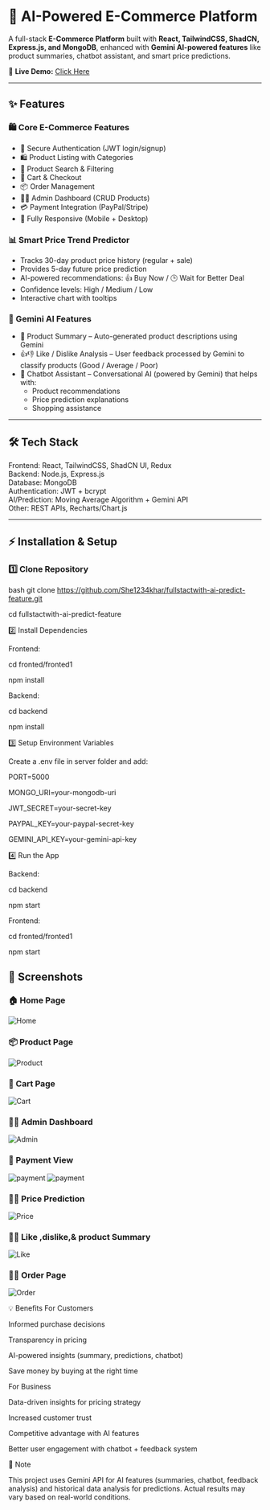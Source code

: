 # 🛒 AI-Powered E-Commerce Platform  



A full-stack **E-Commerce Platform** built with **React, TailwindCSS, ShadCN, Express.js, and MongoDB**, enhanced with **Gemini AI-powered features** like product summaries, chatbot assistant, and smart price predictions.  

🔗 **Live Demo:** [Click Here](https://fullstactwith-ai-predict-feature-1.onrender.com/)  

---

## ✨ Features  

### 🛍️ Core E-Commerce Features  
- 🔐 Secure Authentication (JWT login/signup)  
- 🛍️ Product Listing with Categories  
- 🔎 Product Search & Filtering  
- 🛒 Cart & Checkout  
- 📦 Order Management  
- 👨‍💻 Admin Dashboard (CRUD Products)  
- 💳 Payment Integration (PayPal/Stripe)  
- 📱 Fully Responsive (Mobile + Desktop)  

### 📊 Smart Price Trend Predictor  
- Tracks 30-day product price history (regular + sale)  
- Provides 5-day future price prediction  
- AI-powered recommendations: 👍 Buy Now / 🕒 Wait for Better Deal  
- Confidence levels: High / Medium / Low  
- Interactive chart with tooltips  

### 🤖 Gemini AI Features  
- 📝 Product Summary – Auto-generated product descriptions using Gemini  
- 👍👎 Like / Dislike Analysis – User feedback processed by Gemini to classify products (Good / Average / Poor)  
- 💬 Chatbot Assistant – Conversational AI (powered by Gemini) that helps with:  
  - Product recommendations  
  - Price prediction explanations  
  - Shopping assistance  

---

## 🛠 Tech Stack  

Frontend: React, TailwindCSS, ShadCN UI, Redux  
Backend: Node.js, Express.js  
Database: MongoDB  
Authentication: JWT + bcrypt  
AI/Prediction: Moving Average Algorithm + Gemini API  
Other: REST APIs, Recharts/Chart.js  

---

## ⚡ Installation & Setup  

### 1️⃣ Clone Repository
bash
git clone https://github.com/She1234khar/fullstactwith-ai-predict-feature.git

cd fullstactwith-ai-predict-feature

2️⃣ Install Dependencies

Frontend:

cd fronted/fronted1

npm install

Backend:

cd backend

npm install

3️⃣ Setup Environment Variables

Create a .env file in server folder and add:

PORT=5000

MONGO_URI=your-mongodb-uri

JWT_SECRET=your-secret-key

PAYPAL_KEY=your-paypal-secret-key

GEMINI_API_KEY=your-gemini-api-key


4️⃣ Run the App

Backend:

cd backend

npm start

Frontend:

cd fronted/fronted1

npm start

## 📸 Screenshots  

### 🏠 Home Page  
![Home](https://github.com/She1234khar/fullstactwith-ai-predict-feature/blob/master/Screenshot%202025-09-07%20212128.png?raw=true)  

### 📦 Product Page  
![Product](https://github.com/She1234khar/fullstactwith-ai-predict-feature/blob/master/Screenshot%202025-09-07%20221238.png?raw=true)  

### 🛒 Cart Page  
![Cart](https://github.com/She1234khar/fullstactwith-ai-predict-feature/blob/master/Screenshot%202025-09-07%20212218.png?raw=true) 

### 👨‍💻 Admin Dashboard  
![Admin](https://github.com/She1234khar/mern-stack-deploy-to-render/blob/master/Screenshot%202025-09-07%20213039.png?raw=true)  

### 📱 Payment View  
![payment](https://github.com/She1234khar/fullstactwith-ai-predict-feature/blob/master/Screenshot%202025-09-07%20223624.png?raw=true) 
![payment](https://github.com/She1234khar/fullstactwith-ai-predict-feature/blob/master/Screenshot%202025-09-07%20212428.png?raw=true) 

### 👨‍💻 Price Prediction
![Price](https://github.com/She1234khar/fullstactwith-ai-predict-feature/blob/master/Screenshot%202025-09-07%20222400.png?raw=true) 

### 👨‍💻 Like ,dislike,& product Summary
![Like](https://github.com/She1234khar/fullstactwith-ai-predict-feature/blob/master/Screenshot%202025-09-07%20222438.png?raw=true)

### 👨‍💻 Order Page
![Order](https://github.com/She1234khar/fullstactwith-ai-predict-feature/blob/master/Screenshot%202025-09-07%20223717.png?raw=true)

💡 Benefits
For Customers

Informed purchase decisions

Transparency in pricing

AI-powered insights (summary, predictions, chatbot)

Save money by buying at the right time

For Business

Data-driven insights for pricing strategy

Increased customer trust

Competitive advantage with AI features

Better user engagement with chatbot + feedback system

📌 Note

This project uses Gemini API for AI features (summaries, chatbot, feedback analysis) and historical data analysis for predictions. Actual results may vary based on real-world conditions.



